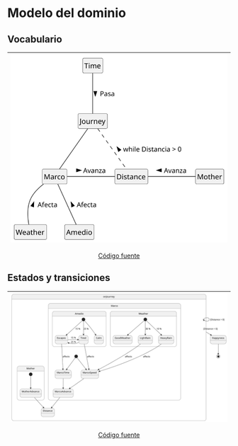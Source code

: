# Modelo del dominio

## Vocabulario

<div align=center>

|![](/images/modelosUML/retos&proyectos/viajeMarco/docs/domainModel/src/vocabulary.svg)|
|:-:|
[Código fuente](./src/vocabulary.puml)

</div>

## Estados y transiciones

<div align=center>

|![](/images/modelosUML/retos&proyectos/viajeMarco/docs/domainModel/src/stateTransitionMap.svg)|
|:-:|
[Código fuente](./src/stateTransitionMap.puml)

</div>
